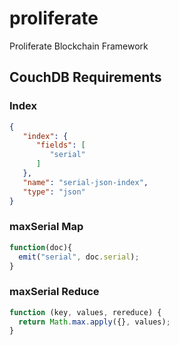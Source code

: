 # proliferate
Proliferate Blockchain Framework

## CouchDB Requirements

### Index
```json
{
   "index": {
      "fields": [
         "serial"
      ]
   },
   "name": "serial-json-index",
   "type": "json"
}
```

### maxSerial Map
```javascript
function(doc){
  emit("serial", doc.serial);
}
```

### maxSerial Reduce
```javascript
function (key, values, rereduce) {
  return Math.max.apply({}, values);
}
```
